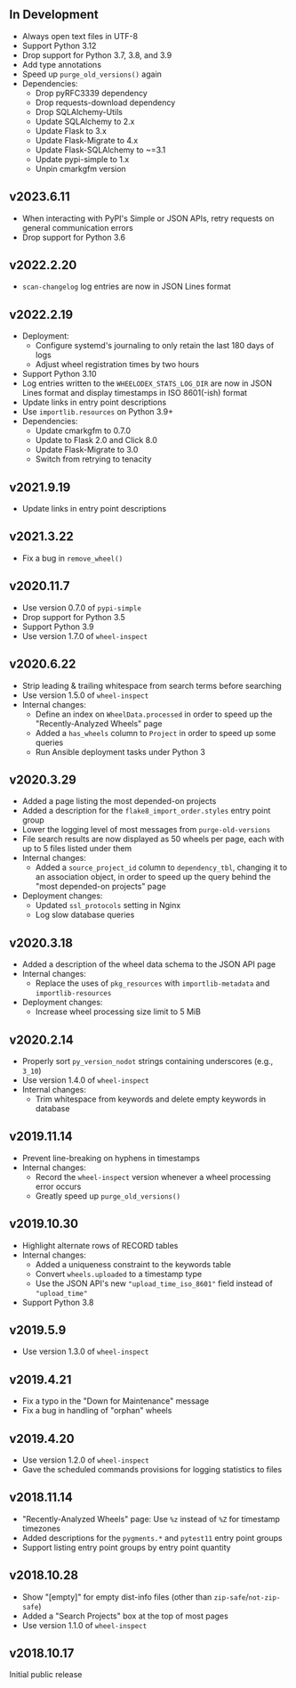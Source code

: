 In Development
--------------
- Always open text files in UTF-8
- Support Python 3.12
- Drop support for Python 3.7, 3.8, and 3.9
- Add type annotations
- Speed up `purge_old_versions()` again
- Dependencies:
    - Drop pyRFC3339 dependency
    - Drop requests-download dependency
    - Drop SQLAlchemy-Utils
    - Update SQLAlchemy to 2.x
    - Update Flask to 3.x
    - Update Flask-Migrate to 4.x
    - Update Flask-SQLAlchemy to ~=3.1
    - Update pypi-simple to 1.x
    - Unpin cmarkgfm version

v2023.6.11
----------
- When interacting with PyPI's Simple or JSON APIs, retry requests on general
  communication errors
- Drop support for Python 3.6

v2022.2.20
----------
- `scan-changelog` log entries are now in JSON Lines format

v2022.2.19
----------
- Deployment:
    - Configure systemd's journaling to only retain the last 180 days of logs
    - Adjust wheel registration times by two hours
- Support Python 3.10
- Log entries written to the `WHEELODEX_STATS_LOG_DIR` are now in JSON Lines
  format and display timestamps in ISO 8601(-ish) format
- Update links in entry point descriptions
- Use `importlib.resources` on Python 3.9+
- Dependencies:
    - Update cmarkgfm to 0.7.0
    - Update to Flask 2.0 and Click 8.0
    - Update Flask-Migrate to 3.0
    - Switch from retrying to tenacity

v2021.9.19
----------
- Update links in entry point descriptions

v2021.3.22
----------
- Fix a bug in `remove_wheel()`

v2020.11.7
----------
- Use version 0.7.0 of `pypi-simple`
- Drop support for Python 3.5
- Support Python 3.9
- Use version 1.7.0 of `wheel-inspect`

v2020.6.22
----------
- Strip leading & trailing whitespace from search terms before searching
- Use version 1.5.0 of `wheel-inspect`
- Internal changes:
    - Define an index on `WheelData.processed` in order to speed up the
      "Recently-Analyzed Wheels" page
    - Added a `has_wheels` column to `Project` in order to speed up some
      queries
    - Run Ansible deployment tasks under Python 3

v2020.3.29
----------
- Added a page listing the most depended-on projects
- Added a description for the `flake8_import_order.styles` entry point group
- Lower the logging level of most messages from `purge-old-versions`
- File search results are now displayed as 50 wheels per page, each with up to
  5 files listed under them
- Internal changes:
    - Added a `source_project_id` column to `dependency_tbl`, changing it to an
      association object, in order to speed up the query behind the "most
      depended-on projects" page
- Deployment changes:
    - Updated `ssl_protocols` setting in Nginx
    - Log slow database queries

v2020.3.18
----------
- Added a description of the wheel data schema to the JSON API page
- Internal changes:
    - Replace the uses of `pkg_resources` with `importlib-metadata` and
      `importlib-resources`
- Deployment changes:
    - Increase wheel processing size limit to 5 MiB

v2020.2.14
----------
- Properly sort `py_version_nodot` strings containing underscores (e.g.,
  `3_10`)
- Use version 1.4.0 of `wheel-inspect`
- Internal changes:
    - Trim whitespace from keywords and delete empty keywords in database

v2019.11.14
-----------
- Prevent line-breaking on hyphens in timestamps
- Internal changes:
    - Record the `wheel-inspect` version whenever a wheel processing error
      occurs
    - Greatly speed up `purge_old_versions()`

v2019.10.30
-----------
- Highlight alternate rows of RECORD tables
- Internal changes:
    - Added a uniqueness constraint to the keywords table
    - Convert `wheels.uploaded` to a timestamp type
    - Use the JSON API's new `"upload_time_iso_8601"` field instead of
      `"upload_time"`
- Support Python 3.8

v2019.5.9
---------
- Use version 1.3.0 of `wheel-inspect`

v2019.4.21
----------
- Fix a typo in the "Down for Maintenance" message
- Fix a bug in handling of "orphan" wheels

v2019.4.20
----------
- Use version 1.2.0 of `wheel-inspect`
- Gave the scheduled commands provisions for logging statistics to files

v2018.11.14
-----------
- "Recently-Analyzed Wheels" page: Use `%z` instead of `%Z` for timestamp
  timezones
- Added descriptions for the `pygments.*` and `pytest11` entry point groups
- Support listing entry point groups by entry point quantity

v2018.10.28
-----------
- Show "[empty]" for empty dist-info files (other than
  `zip-safe`/`not-zip-safe`)
- Added a "Search Projects" box at the top of most pages
- Use version 1.1.0 of `wheel-inspect`

v2018.10.17
-----------
Initial public release
